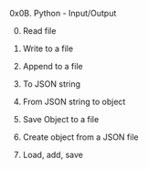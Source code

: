0x0B. Python - Input/Output

0. Read file

1. Write to a file

2. Append to a file

3. To JSON string

4. From JSON string to object

5. Save Object to a file

6. Create object from a JSON file

7. Load, add, save
